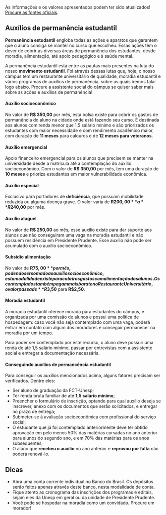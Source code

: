 As informações e os valores apresentados podem ter sido atualizados! [Procure as fontes oficiais](https://www.fct.unesp.br/#!/administracao/secao-tecnica-academica/bolsas-auxilios/auxilio-permanencia-estudantil/).
    
## Auxílios de permanência estudantil
**Permanência estudantil** engloba todas as ações e aparatos que garantem que o aluno consiga se manter no curso que escolheu.
Essas ações têm o dever de cobrir as diversas áreas de permanência dos estudantes,
desde moradia, alimentação, até apoio pedagógico e à saúde mental. 
    
A permanência estudantil está entre as pautas mais presentes na luta do nosso **movimento estudantil**.
Foi através dessas lutas que, hoje, o nosso câmpus tem um restaurante universitário de qualidade,
moradia estudantil e vários programas de auxílios de permanência, 
sobre as quais iremos falar logo abaixo.
Procure a assistente social do câmpus se quiser saber mais sobre as ações e auxílios de permanência!
    
#### Auxílio socioeconômico  
No valor de **R$ 350,00** por mês,
esta bolsa existe para cobrir os gastos de permanência do aluno na cidade onde está fazendo seu curso. 
É destinada aos alunos com renda menor que 1,5 salário mínimo e são priorizados os estudantes com maior necessidade e com rendimento acadêmico maior,
com duração de **11 meses** para calouros e de **12 meses para veteranos**.
    
#### Auxílio emergencial  
Apoio financeiro emergencial para os alunos que precisem se manter na universidade desde a matrícula até a contemplação do auxílio socioeconômico.
Com o valor de **R$ 350,00** por mês, tem uma duração de **10 meses** e prioriza estudantes em maior vulnerabilidade econômica.
    
#### Auxílio especial
Exclusivo para portadores de **deficiência**,
que possuam mobilidade reduzida ou alguma doença grave.
O valor varia de **R$200,00** a **R$240,00** por mês.
    
#### Auxílio aluguel
No valor de **R$ 250,00** ao mês, 
esse auxílio existe para dar suporte aos alunos que não conseguiram uma vaga na moradia estudantil e não possuem residência em Presidente Prudente.
Esse auxílio não pode ser acumulado com o auxílio socioeconômico.
    
#### Subsídio alimentação
No valor de **R$75,00** por mês, podendo ser somado ao auxílio socioeconômico,
esta modalidade existe para cobrir os gastos com alimentação dos alunos.
Os contemplados também pagam mais barato no Restaurante Universitário,
o valor passa de **R$3,50** para **R$2,50**.
    
#### Moradia estudantil
A moradia estudantil oferece morada para estudantes do câmpus,
é organizada por uma comissão de alunos e possui uma política de hospedagem:
caso você não seja contemplado com uma vaga,
poderá entrar em contato com algum dos moradores e conseguir permanecer na moradia por um tempo.

Para poder ser contemplado por este recurso, o aluno deve possuir uma renda de até 1,5 salário mínimo,
passar por entrevistas com a assistente social e entregar a documentação necessária.
    
#### Conseguindo auxílios de permancência estudantil
Para conseguir os auxílios mencionados acima, 
alguns fatores precisam ser verificados. Dentre eles: 
- Ser aluno de graduação da FCT-Unesp;
- Ter renda bruta familiar de até **1,5 salário mínimo**;
- Preencher o formulário de inscrição, optando para qual auxílio deseja se inscrever, 
anexo com os documentos que serão solicitados, e entregar no prazo de entrega;
- Submeter-se à avaliação socioeconômica com profissional do serviço social;
- O estudante que já foi contemplado anteriormente deve ter obtido aprovação em pelo menos 50% das matérias cursadas no ano anterior para alunos do segundo ano,
e em 70% das matérias para os anos subsequentes;
- O aluno que **recebeu o auxílio** no ano anterior e **reprovou por falta** não poderá renová-lo.
    
## Dicas  
- Abra uma conta corrente individual no Banco do Brasil. Os depósitos serão feitos apenas através deste banco, nesta modalidade de conta.  
- Fique atento ao cronograma das inscrições dos programas e editais, sejam eles da Unesp em geral ou da unidade de Presidente Prudente.  
- Você pode se hospedar na moradia como um convidado. Procure um morador!